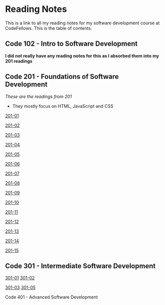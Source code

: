 # Reading Notes

This is a link to all my reading notes for my software development course at CodeFellows. This is the table of contents. 

## Code 102 - Intro to Software Development

**I did not really have any reading notes for this as I absorbed them into my 201 readings**

## Code 201 - Foundations of Software Development
*These are the readings from 201*
  * They mostly focus on HTML, JavaScript and CSS
  
 [201-01](201readingnotes/class-01.md) 

 [201-02](201readingnotes/class-02.md)

 [201-03](201readingnotes/class-03.md)

 [201-04](201readingnotes/class-04.md)

 [201-05](201readingnotes/class-05.md)

 [201-06](201readingnotes/class-o6.md)

[201-07](201readingnotes/class-07.md)

[201-08](201readingnotes/class-08.md)

[201-09](201readingnotes/class-09.md)

[201-10](201readingnotes/class-10.md)

[201-11](201readingnotes/class-11.md)

[201-12](201readingnotes/class-12.md)

[201-13](201readingnotes/class-13.md)

[201-14](201readingnotes/class-14.md)

[201-15](201readingnotes/class-15.md)

## Code 301 - Intermediate Software Development

[301-01](301readingnotes/class-301-01.md)
[301-02](301readingnotes/class-301-02.md)

[301-03](301readingnotes/class-301-03.md)
[301-05](301readingnotes/class-301-05.md)

Code 401 - Advanced Software Development



